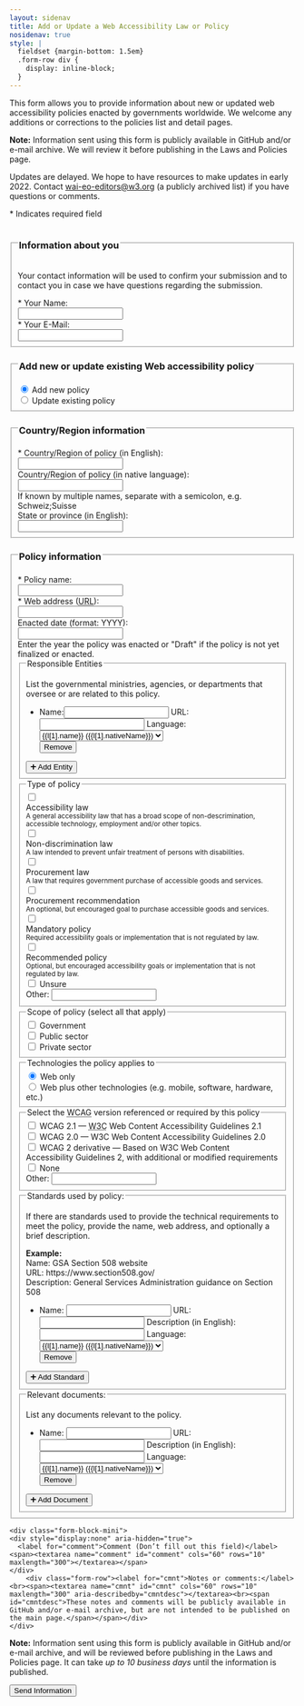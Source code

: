 ```yaml
---
layout: sidenav
title: Add or Update a Web Accessibility Law or Policy
nosidenav: true
style: |
  fieldset {margin-bottom: 1.5em}
  .form-row div {
    display: inline-block;
  }
---
```



This form allows you to provide information about new or updated web accessibility policies enacted by governments worldwide. We welcome any additions or corrections to the policies list and detail pages.

**Note:** Information sent using this form is publicly available in GitHub and/or e-mail archive. We will review it before publishing in the Laws and Policies page. <!-- It can take *up to 10 business days* until the information is published. -->

Updates are delayed. We hope to have resources to make updates in early 2022. Contact <wai-eo-editors@w3.org> (a publicly archived list) if you have questions or comments.


<div id="hForm">
<form name="submission" id="submission" method="post" action="{% if jekyll.environment != "server" %}https://www.w3.org/2017/04/policies_submission/{% endif %}submission.php">
<p>* Indicates required field</p>
<fieldset>
  <legend><h3>Information about you</h3></legend>
  <div class="form-block-mini half">
    <p>Your contact information will be used to confirm your submission and to contact you in case we have questions regarding the submission.</p>
    <div class="form-row required"><label for="name">* Your Name: </label><br><span><input name="name" id="name" type="text" value="" required  aria-required="true"></span></div>
    <div class="form-row required"><label for="email">* Your E-Mail: </label><br><span><input name="email" id="email" type="email" value="" required aria-required="true"></span></div>
  </div>
</fieldset>

  <fieldset>
    <legend><h3>Add new or update existing Web accessibility policy</h3></legend>
    <div class="form-block-mini radio">
      <div class="form-row"><span><input type="radio" checked name="submission" id="new" value="new policy"></span> <label for="new">Add new policy</label></div>
      <div class="form-row"><span><input type="radio" name="submission" id="existing" value="existing policy"></span> <label for="existing">Update existing policy</label></div>
    </div>
  </fieldset>

  <fieldset>
    <legend><h3>Country/Region information</h3></legend>
    <div class="form-block-mini half">
      <div class="form-row required"><label for="country">* Country/Region of policy (in English): </label><br><span><input id="country" name="country" type="text" value="" required aria-required="true" ></span></div>
      <div class="form-row"><label for="native-country">Country/Region of policy (in native language): </label><br><span><input name="native-country" id="native-country" type="text" value="" aria-describedby="native-countrydesc"><br><span id="native-countrydesc">If known by multiple names, separate with a semicolon, e.g. Schweiz;Suisse</span></span></div>
      <div class="form-row required"><label for="state-province">State or province (in English): </label><br><span><input id="state-province" name="state-province"></span></div>
    </div>
  </fieldset>

  <fieldset>
    <legend><h3>Policy information</h3></legend>

  <div class="form-block-mini">
    <div class="form-row required"><label for="policyname">* Policy name: </label><br><span><input name="policyname" id="policyname" type="text" value="" required aria-required="true"></span></div>
    <div class="form-row required"><label for="policyurl">* Web address (<abbr title="Universal Resource Identifier">URL</abbr>): </label><br><span><input name="policyurl" id="policyurl" type="url" value="" required aria-required="true"></span></div>
  </div>
  <div class="form-block-mini half">
    <div class="form-row required"><label for="enactdate">Enacted date (format: YYYY): </label><br><span><input name="enactdate" id="enactdate" type="text" value="" aria-describedby="enactdesc"><br><span id="enactdesc">Enter the year the policy was enacted or "Draft" if the policy is not yet finalized or enacted.</span></span></div>
  </div>
  <fieldset>
    <legend>Responsible Entities</legend>
    <p>List the governmental ministries, agencies, or departments that oversee or are related to this policy.</p>
    <ul class="multiple" id="entities-multiple">
      <li class="template">
        <div class="form-block-mini">
          <label class="form-row"><span class="l">Name:</span><span><input type="text" name="entity_name[]"></span></label>
          <label class="form-row"><span class="l">URL:</span> <span><input type="url" name="entity_url[]"></span></label>
          <label class="form-row"><span class="l">Language:</span> <span><select name="entity_lang[]">{% for l in site.data.lang%}<option value="{{l[0]}}"{% if l[0] == "en" %} selected{% endif %}>{{l[1].name}} ({{l[1].nativeName}})</option>{% endfor %}</select></span></label>
        </div>
        <div class="rem"><button type="button" class="remove btn-small">Remove</button></div>
      </li>
    </ul>
    <button type="button" class="multiple btn-small" data-for="entities-multiple">➕ Add Entity</button>
  </fieldset>

  <fieldset><legend><span>Type of policy</span></legend>
    <div class="form-block-mini radio">
      <div class="form-row"><span><input type="checkbox" name="policytype[]" id="policy-a11ylaw" aria-describedby="policy-a11ylaw-desc" value="law"></span> <div><label for="policy-a11ylaw">Accessibility law</label><div id="policy-a11ylaw-desc" class="desc"><small>A general accessibility law that has a broad scope of non-descrimination, accessible technology, employment and/or other topics.</small></div></div></div>
      <div class="form-row"><span><input type="checkbox" name="policytype[]" id="policy-ndlaw" aria-describedby="policy-ndlaw-desc" value="Non-discrimination law"></span> <div><label for="policy-ndlaw">Non-discrimination law</label><div id="policy-ndlaw-desc" class="desc"><small>A law intended to prevent unfair treatment of persons with disabilities.</small></div></div></div>
      <div class="form-row"><span><input type="checkbox" name="policytype[]" id="policy-proclaw" value="Procurement law"></span> <div><label for="policy-proclaw">Procurement law</label><div id="policy-proclaw-desc" class="desc"><small>A law that requires government purchase of accessible goods and services.</small></div></div></div>
      <div class="form-row"><span><input type="checkbox" name="policytype[]" id="policy-procrecomm" value="Procurement recommendation"></span> <div><label for="policy-procrecomm">Procurement recommendation</label><div id="policy-procrecomm-desc" class="desc"><small>An optional, but encouraged goal to purchase accessible goods and services.</small></div></div></div>
      <div class="form-row"><span><input type="checkbox" name="policytype[]" id="policy-mandpolicy" value="Mandatory policy"></span> <div><label for="policy-mandpolicy">Mandatory policy</label><div id="policy-mandpolicy-desc" class="desc"><small>Required accessibility goals or implementation that is not regulated by law.</small></div></div></div>
      <div class="form-row"><span><input type="checkbox" name="policytype[]" id="policy-recommendation" value="Recommended policy"></span> <div><label for="policy-recommendation">Recommended policy</label><div id="policy-recommendation-desc" class="desc"><small>Optional, but encouraged accessibility goals or implementation that is not regulated by law.</small></div></div></div>
      <div class="form-row"><span><input type="checkbox" name="policytype[]" id="policy-dontknow" value="Unsure"></span> <label for="policy-dontknow">Unsure</label></div>
    </div>
    <div class="form-block-mini half">
      <label for="policytype_other" class="form-row"><span class="l">Other:</span> <span><input id="policytype_other" name="policytype[other]" type="text"></span></label>
    </div>
  </fieldset>

  <fieldset>
    <legend>Scope of policy (select all that apply)</legend>
      <div class="form-block-mini radio">
        <div class="form-row"><span><input type="checkbox" name="scope[]" id="scope-gov" value="Government"></span> <label for="scope-public">Government</label></div>
        <div class="form-row"><span><input type="checkbox" name="scope[]" id="scope-public" value="Public sector"></span> <label for="scope-public">Public sector</label></div>
        <div class="form-row"><span><input type="checkbox" name="scope[]" id="scope-private" value="Private sector"></span> <label for="scope-private">Private sector</label></div>
      </div>
  </fieldset>

  <fieldset>
    <legend>Technologies the policy applies to</legend>
      <div class="form-block-mini radio">
        <div class="form-row"><span><input type="radio" checked name="web-only" id="web-only-true" value="true"></span> <label for="web-only-true">Web only</label></div>
        <div class="form-row"><span><input type="radio" name="web-only" id="web-only-false" value="false"></span> <label for="web-only-false">Web plus other technologies (e.g. mobile, software, hardware, etc.)</label></div>
      </div>
  </fieldset>

  <fieldset id="fs-guideline">
    <legend>Select the <abbr title="Web Content Accessibility Guidelines">WCAG</abbr> version referenced or required by this policy</legend>
    <div class="form-block-mini radio">
      <div class="form-row"><span><input data-id="guideline_wcag21" id="guideline_wcag21" name="guideline[]" value="WCAG 2.1" type="checkbox"> </span> <label for="guideline_wcag21">WCAG 2.1 — <abbr title="World Wide Web Consortium">W3C</abbr> Web Content Accessibility Guidelines 2.1</label></div>
      <div class="form-row"><span><input data-id="guideline_wcag20" id="guideline_wcag20" name="guideline[]" value="WCAG 2.0" type="checkbox"> </span> <label for="guideline_wcag20">WCAG 2.0 — W3C Web Content Accessibility Guidelines 2.0</label></div>
      <div class="form-row"><span><input data-id="guideline_wcag20derivative" id="guideline_wcag20derivative" name="guideline[]" value="WCAG 2.0 derivate" type="checkbox"> </span> <label for="guideline_wcag20derivative">WCAG 2 derivative — Based on W3C Web Content Accessibility Guidelines 2, with additional or modified requirements</label></div>
      <div class="form-row"><span><input data-id="guideline_none" id="guideline_none" name="guideline[]" value="none" type="checkbox"> </span> <label for="guideline_none">None</label></div>
    </div>
    <div class="form-block-mini half">
      <label for="guideline_other" class="form-row"><span class="l">Other:</span> <span><input id="guideline_other" name="guideline[other]" type="text"></span></label>
    </div>
  </fieldset>

  <fieldset>
    <legend>Standards used by policy:</legend>
    <p>If there are standards used to provide the technical requirements to meet the policy, provide the name, web address, and optionally a brief description.</p>
    <strong>Example:</strong>
    <br>Name: GSA Section 508 website
    <br>URL: https://www.section508.gov/
    <br>Description: General Services Administration guidance on Section 508
    <br>
    <ul class="multiple" id="standards-multiple">
      <li class="template">
        <div class="form-block-mini">
          <label class="form-row"><span class="l">Name:</span> <span><input type="text" name="standard_name[]"></span></label>
          <label class="form-row"><span class="l">URL:</span> <span><input type="url" name="standard_url[]"></span></label>
          <label class="form-row"><span class="l">Description (in English):</span> <span><input type="text" name="standard_desc[]"></span></label>
          <label class="form-row"><span class="l">Language:</span> <span><select name="standard_lang[]">{% for l in site.data.lang%}<option value="{{l[0]}}"{% if l[0] == "en" %} selected{% endif %}>{{l[1].name}} ({{l[1].nativeName}})</option>{% endfor %}</select></span></label>
        </div>
        <div class="rem"><button type="button" class="remove btn-small">Remove</button></div>
      </li>
    </ul>
    <button type="button" class="multiple btn-small" data-for="standards-multiple">➕ Add Standard</button>
  </fieldset>

  <fieldset>
    <legend>Relevant documents:</legend>
    <p>List any documents relevant to the policy.</p>
    <ul class="multiple" id="documents-multiple">
      <li class="template">
        <div class="form-block-mini">
          <label class="form-row"><span class="l">Name:</span> <span><input type="text" name="document_name[]"></span></label>
          <label class="form-row"><span class="l">URL:</span> <span><input type="url" name="document_url[]"></span></label>
          <label class="form-row"><span class="l">Description (in English):</span> <span><input type="text" name="document_desc[]"></span></label>
          <label class="form-row"><span class="l">Language:</span> <span><select name="document_lang[]">{% for l in site.data.lang%}<option value="{{l[0]}}"{% if l[0] == "en" %} selected{% endif %}>{{l[1].name}} ({{l[1].nativeName}})</option>{% endfor %}</select></span></label>
        </div>
        <div class="rem"><button type="button" class="remove btn-small">Remove</button></div>
      </li>
    </ul>
    <button type="button" class="multiple btn-small" data-for="documents-multiple">➕ Add Document</button>
  </fieldset>
</fieldset>

	<div class="form-block-mini">
    <div style="display:none" aria-hidden="true">
      <label for="comment">Comment (Don’t fill out this field)</label><span><textarea name="comment" id="comment" cols="60" rows="10" maxlength="300"></textarea></span>
    </div>
		<div class="form-row"><label for="cmnt">Notes or comments:</label><br><span><textarea name="cmnt" id="cmnt" cols="60" rows="10" maxlength="300" aria-describedby="cmntdesc"></textarea><br><span id="cmntdesc">These notes and comments will be publicly available in GitHub and/or e-mail archive, but are not intended to be published on the main page.</span></span></div>
	</div>
  <p><strong>Note:</strong> Information sent using this form is publicly available in GitHub and/or e-mail archive, and will be reviewed before publishing in the Laws and Policies page. It can take <em>up to 10 business days</em> until the information is published.</p>
  <p><button class="btn btn-primary" style="float:none;" name="send" id="send" type="submit">Send Information</button></p>
  </form>

  <script>
    // Add remove possibility to older browsers
    // Source: https://stackoverflow.com/questions/8830839/javascript-dom-remove-element#8830882

    (function () {
        var typesToPatch = ['DocumentType', 'Element', 'CharacterData'],
            remove = function () {
                // The check here seems pointless, since we're not adding this
                // method to the prototypes of any any elements that CAN be the
                // root of the DOM. However, it's required by spec (see point 1 of
                // https://dom.spec.whatwg.org/#dom-childnode-remove) and would
                // theoretically make a difference if somebody .apply()ed this
                // method to the DOM's root node, so let's roll with it.
                if (this.parentNode != null) {
                    this.parentNode.removeChild(this);
                }
            };

        for (var i=0; i<typesToPatch.length; i++) {
            var type = typesToPatch[i];
            if (window[type] && !window[type].prototype.remove) {
                window[type].prototype.remove = remove;
            }
        }
    })();
    //helper function to iterate through elements – it’s just shorter :-D
    function each(elem, func) {
      Array.prototype.forEach.call(elem, func);
    }

    // Each button with class multiple:
    each(document.querySelectorAll('button.multiple'), function(element) {

      // Add event listener
      element.addEventListener('click', function(e) {

        // When clicked, find the list this button refers to…
        var targetMultiple = document.getElementById(e.target.getAttribute('data-for'));

        // Find the template for the list. Clone it.
        var template = targetMultiple.querySelector('.template').cloneNode(true);

        // Remove Template from the item (not strictly necessary)
        template.classList.remove("template");

        // Find the first input element in the copied template, add focusHere class
        template.querySelector('input').classList.add("focusHere");

        // Find the button element in the cloned element and add a class
        template.querySelector('button').classList.add("needsHandler");

        // Insert the copied template before the end of the list.
        targetMultiple.insertAdjacentHTML('beforeend', template.outerHTML);

        // Focus the first input in the inserted list item.
        document.querySelector('.focusHere').focus();

        // Remove focusHere class from all elements that have one. (should always be only one, but better save than sorry before accidentally focussing the wrong element)
        each(document.querySelectorAll('.focusHere'), function(e) {
          e.classList.remove('focusHere');
        });

        // Find the “remove” button and add event listener
        each(document.querySelectorAll('button.remove.needsHandler'), function(e) {
          e.addEventListener('click', function(elem) {
            elem.target.parentNode.parentNode.parentNode.parentNode.querySelector('button.multiple').focus();
            elem.target.parentNode.parentNode.remove();
          });
          e.classList.remove('needsHandler');
        });

      });

    });
  </script>
</div>
